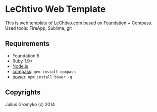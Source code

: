 # LeChtivo Web Template

This is web template of LeChtivo.com based on Foundation + Compass.
Used tools: FireApp, Sublime, git


## Requirements

  * Foundation 5
  * Ruby 1.9+
  * [Node.js](http://nodejs.org)
  * [compass](http://compass-style.org/): `gem install compass`
  * [bower](http://bower.io): `npm install bower -g`

## Copyrights
Julius Gromyko (c) 2014